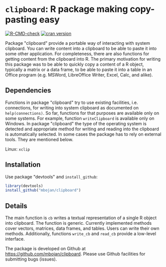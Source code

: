 # `clipboard`: R package making copy-pasting easy

<!-- badges: start -->
[![R-CMD-check](https://github.com/mbojan/clipboard/actions/workflows/R-CMD-check.yaml/badge.svg)](https://github.com/mbojan/clipboard/actions/workflows/R-CMD-check.yaml)
[![cran version](http://www.r-pkg.org/badges/version/clipboard)](https://cran.r-project.org/package=clipboard)
<!-- badges: end -->

Package "clipboard" provide a portable way of interacting with system
clipboard. You can write content into a clipboard to be able to paste it into
some other application. For completeness, there are also functions for getting
content from the clipboard into R.  The primary motivation for writing this
package was to be able to quickly copy a content of a R object, typically a
matrix or a data frame, to be able to paste it into a table in an Office
program (e.g. MSWord, LibreOffice Writer, Excel, Calc, and alike).



## Dependencies

Functions in package "clipboard" try to use existing facilities, i.e.
connections, for writing into system clipboard as documented on
`help(connections)`. So far, functions for that purposes are available only on
some systems. For example, function `writeClipboard` is available only on
Windows. In package "clipboard" the type of the operating system is detected
and appropriate method for writing and reading into the clipboard is
automatically selected. In some cases the package has to rely on external
tools. They are mentioned below.

Linux: `xclip`




## Installation

Use package "devtools" and `install_github`:

```r
library(devtools)
install_github("mbojan/clipboard")
```


## Details

The main function is `cb` writes a textual representation of a single R object
into clipboard. The function is generic. Currently implemented methods cover
vectors, matrices, data frames, and tables. Users can write their own methods.
Additionally, functions `write_cb` and `read_cb` provide a low-level interface.

The package is developed on Github at https://github.com/mbojan/clipboard. Please
use Github facilities for submitting bugs (issues).
